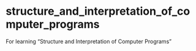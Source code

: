 # structure_and_interpretation_of_computer_programs
For learning “Structure and Interpretation of Computer Programs”

